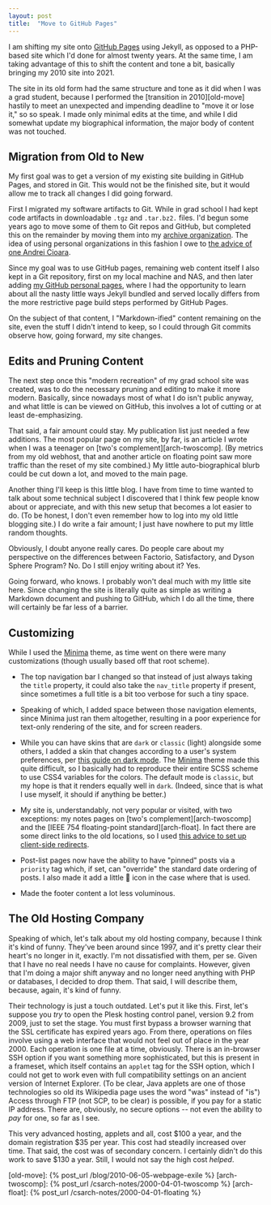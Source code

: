 ```yaml
---
layout: post
title:  "Move to GitHub Pages"
---
```


I am shifting my site onto [GitHub Pages][gh-pages] using Jekyll, as opposed to
a PHP-based site which I'd done for almost twenty years. At the same time, I am
taking advantage of this to shift the content and tone a bit, basically bringing
my 2010 site into 2021.

The site in its old form had the same structure and tone as it did when I was a
grad student, because I performed the [transition in 2010][old-move] hastily to
meet an unexpected and impending deadline to "move it or lose it," so so speak.
I made only minimal edits at the time, and while I did somewhat update my
biographical information, the major body of content was not touched.

## Migration from Old to New

My first goal was to get a version of my existing site building in GitHub Pages,
and stored in Git. This would not be the finished site, but it would allow me to
track all changes I did going forward.

First I migrated my software artifacts to Git. While in grad school I had kept
code artifacts in downloadable `.tgz` and `.tar.bz2.` files. I'd begun some
years ago to move some of them to Git repos and GitHub, but completed this on
the remainder by moving them into my [archive organization][archive]. The idea
of using personal organizations in this fashion I owe to [the advice of one
Andrei Cioara][org-advice].

Since my goal was to use GitHub pages, remaining web content itself I also kept
in a Git repository, first on my local machine and NAS, and then later adding
[my GitHub personal pages][tf-pages-repo], where I had the opportunity to learn
about all the nasty little ways Jekyll bundled and served locally differs from
the more restrictive page build steps performed by GitHub Pages.

On the subject of that content, I "Markdown-ified" content remaining on the
site, even the stuff I didn't intend to keep, so I could through Git commits
observe how, going forward, my site changes.

## Edits and Pruning Content

The next step once this "modern recreation" of my grad school site was created,
was to do the necessary pruning and editing to make it more modern. Basically,
since nowadays most of what I do isn't public anyway, and what little is can be
viewed on GitHub, this involves a lot of cutting or at least de-emphasizing.

That said, a fair amount could stay. My publication list just needed a few
additions. The most popular page on my site, by far, is an article I wrote when
I was a teenager on [two's complement][arch-twoscomp]. (By metrics from my old
webhost, that and another article on floating point saw more traffic than the
reset of my site combined.) My little auto-biographical blurb could be cut down
a lot, and moved to the main page.

Another thing I'll keep is this little blog. I have from time to time wanted to
talk about some technical subject I discovered that I think few people know
about or appreciate, and with this new setup that becomes a lot easier to do.
(To be honest, I don't even remember how to log into my old little blogging
site.) I do write a fair amount; I just have nowhere to put my little random
thoughts.

Obviously, I doubt anyone really cares. Do people care about my perspective on
the differences between Factorio, Satisfactory, and Dyson Sphere Program? No. Do
I still enjoy writing about it? Yes.

Going forward, who knows. I probably won't deal much with my little site here.
Since changing the site is literally quite as simple as writing a Markdown
document and pushing to GitHub, which I do all the time, there will certainly be
far less of a barrier.

## Customizing

While I used the [Minima][minima] theme, as time went on there were many
customizations (though usually based off that root scheme).

* The top navigation bar I changed so that instead of just always taking the
  `title` property, it could also take the `nav_title` property if present,
  since sometimes a full title is a bit too verbose for such a tiny space.

* Speaking of which, I added space between those navigation elements, since
  Minima just ran them altogether, resulting in a poor experience for text-only
  rendering of the site, and for screen readers.

* While you can have skins that are `dark` or `classic` (light) alongside some
  others, I added a skin that changes according to a user's system preferences,
  per [this guide on dark mode][complete-dark]. The [Minima][minima] theme made
  this quite difficult, so I basically had to reproduce their entire SCSS scheme
  to use CSS4 variables for the colors. The default mode is `classic`, but my
  hope is that it renders equally well in `dark`. (Indeed, since that is what I
  use myself, it should if anything be better.)

* My site is, understandably, not very popular or visited, with two exceptions:
  my notes pages on [two's complement][arch-twoscomp] and the [IEEE 754
  floating-point standard][arch-float]. In fact there are some direct links to
  the old locations, so I used [this advice to set up client-side
  redirects][redirect].

* Post-list pages now have the ability to have "pinned" posts via a `priority`
  tag which, if set, can "override" the standard date ordering of posts. I also
  made it add a little 📌 icon in the case where that is used.

* Made the footer content a lot less voluminous.

## The Old Hosting Company

Speaking of which, let's talk about my old hosting company, because I think it's
kind of funny. They've been around since 1997, and it's pretty clear their
heart's no longer in it, exactly. I'm not dissatisfied with them, per se. Given
that I have no real needs I have no cause for complaints. However, given that
I'm doing a major shift anyway and no longer need anything with PHP or
databases, I decided to drop them. That said, I will describe them, because,
again, it's kind of funny.

Their technology is just a touch outdated. Let's put it like this. First, let's
suppose you *try* to open the Plesk hosting control panel, version 9.2 from
2009, just to set the stage. You must first bypass a browser warning that the
SSL certificate has expired years ago. From there, operations on files involve
using a web interface that would not feel out of place in the year 2000. Each
operation is one file at a time, obviously. There is an in-browser SSH option if
you want something more sophisticated, but this is present in a frameset, which
itself contains an `applet` tag for the SSH option, which I could not get to
work even with full compatibility settings on an ancient version of Internet
Explorer. (To be clear, Java applets are one of those technologies so old its
Wikipedia page uses the word "was" instead of "is") Access through FTP (not SCP,
to be clear) is possible, if you pay for a static IP address. There are,
obviously, no secure options -- not even the ability to *pay* for one, so far as
I see.

This very advanced hosting, applets and all, cost $100 a year, and the domain
registration $35 per year. This cost had steadily increased over time. That
said, the cost was of secondary concern. I certainly didn't do this work to save
$130 a year. Still, I would not say the high cost *helped*.

[gh-pages]:      https://pages.github.com/
[archive]:       https://github.com/TomFinley-archive
[org-advice]:    https://andreicioara.com/how-i-organize-my-github-repositories-ce877db2e8b6
[tf-pages-repo]: https://github.com/TomFinley/TomFinley.github.io
[minima]:        https://github.com/jekyll/minima
[complete-dark]: https://css-tricks.com/a-complete-guide-to-dark-mode-on-the-web/
[redirect]:      https://superdevresources.com/redirects-jekyll-github-pages/
[old-move]:      {% post_url /blog/2010-06-05-webpage-exile %}
[arch-twoscomp]: {% post_url /csarch-notes/2000-04-01-twoscomp %}
[arch-float]:    {% post_url /csarch-notes/2000-04-01-floating %}
